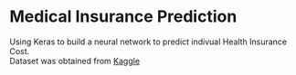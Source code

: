 # Medical Insurance Prediction

Using Keras to build a neural network to predict indivual Health Insurance Cost.<br/>Dataset was obtained from <a href="https://www.kaggle.com/datasets/mirichoi0218/insurance">Kaggle</a>

